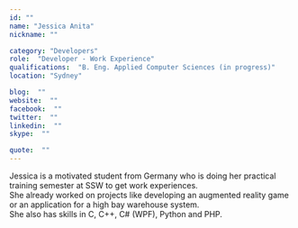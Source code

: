 ```yaml
---
id: ""
name: "Jessica Anita"
nickname: ""

category: "Developers"
role:  "Developer - Work Experience"
qualifications:  "B. Eng. Applied Computer Sciences (in progress)"
location: "Sydney"

blog:  ""
website:  ""
facebook:  ""
twitter:  ""
linkedin:  ""
skype:  ""

quote:  ""
---
```


Jessica is a motivated student from Germany who is doing her practical training semester at SSW to get work experiences.  
She already worked on projects like developing an augmented reality game or an application for a high bay warehouse system.  
She also has skills in C, C++, C# (WPF), Python and PHP.  